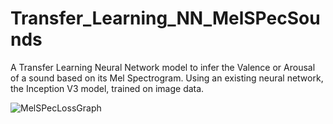 # Transfer_Learning_NN_MelSPecSounds
A Transfer Learning Neural Network model to infer the Valence or Arousal of a sound based on its Mel Spectrogram. Using an existing neural network, the Inception V3 model, trained on image data.

![MelSPecLossGraph](https://github.com/AhmedKhota/Transfer_Learning_NN_MelSPecSounds/assets/139664971/e12e7579-19c2-4267-be0a-af0e3df86bfa)

